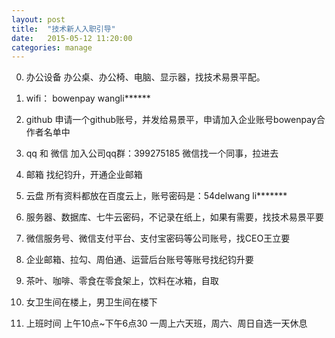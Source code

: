```yaml
---
layout: post
title:  "技术新人入职引导"
date:   2015-05-12 11:20:00
categories: manage
---
```


0. 办公设备
    办公桌、办公椅、电脑、显示器，找技术易景平配。

1. wifi：
    bowenpay
    wangli******

2. github
    申请一个github账号，并发给易景平，申请加入企业账号bowenpay合作者名单中

3. qq 和 微信
    加入公司qq群：399275185
    微信找一个同事，拉进去

4. 邮箱
   找纪钧升，开通企业邮箱

5. 云盘
   所有资料都放在百度云上，账号密码是：54delwang li*******

6. 服务器、数据库、七牛云密码，不记录在纸上，如果有需要，找技术易景平要

7. 微信服务号、微信支付平台、支付宝密码等公司账号，找CEO王立要

8. 企业邮箱、拉勾、周伯通、运营后台账号等账号找纪钧升要

9. 茶叶、咖啡、零食在零食架上，饮料在冰箱，自取

10. 女卫生间在楼上，男卫生间在楼下

11. 上班时间
     上午10点~下午6点30
     一周上六天班，周六、周日自选一天休息
